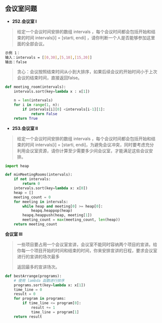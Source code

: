 ## 会议室问题

- **252.会议室 I**

> 给定一个会议时间安排的数组 intervals ，每个会议时间都会包括开始和结束的时间 intervals[i] = [starti, endi] ，请你判断一个人是否能够参加这里面的全部会议。

```bash
示例 1：
输入：intervals = [[0,30],[5,10],[15,20]]
输出：false
```

> 贪心：会议按照结束时间从小到大排序，如果后续会议的开始时间小于上次会议的结束时间，直接返回false。

```py
def meeting_room(intervals):
    intervals.sort(key=lambda x : x[1])

    n = len(intervals)
    for i in range(1, n):
        if intervals[i][0] <intervals[i-1][1]:
            return False
    return True
```

- **253.会议室 II**

> 给定一个会议时间安排的数组 intervals ，每个会议时间都会包括开始和结束的时间 intervals[i] = [starti, endi]，为避免会议冲突，同时要考虑充分利用会议室资源，请你计算至少需要多少间会议室，才能满足这些会议安排。

```py
import heap

def minMeetingRooms(intervals):
    if not intervals:
        return 0
    intervals.sort(key=lambda x: x[0])
    heap = []
    meeting_count = 0
    for meeting in intervals:
        while heap and meeting[0] >= heap[0]:
            heapq.heappop(heap)
        heapq.heappush(heap, meeting[1])
        meeting_count = max(meeting_count, len(heap))
    return meeting_count
```

**会议室 III**

> 一些项目要占用一个会议室宣讲，会议室不能同时容纳两个项目的宣讲。给你每一个项目开始的时间和结束的时间，你来安排宣讲的日程，要求会议室进行的宣讲的场次最多
> 
> 返回最多的宣讲场次。

```py
def bestArrange(programs):
    # 使用 lambda 函数进行排序
    programs.sort(key=lambda x: x[1])
    time_line = 0
    result = 0
    for program in programs:
        if time_line <= program[0]:
            result += 1
            time_line = program[1]
    return result
```
